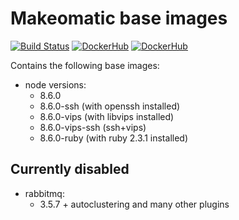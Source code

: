 # Makeomatic base images

[![Build Status](https://travis-ci.org/makeomatic/alpine-node.svg?branch=master)](https://travis-ci.org/makeomatic/alpine-node)
[![DockerHub](https://img.shields.io/badge/docker-available-blue.svg)](https://hub.docker.com/r/makeomatic/node)
[![DockerHub](https://img.shields.io/docker/pulls/makeomatic/node.svg)](https://hub.docker.com/r/makeomatic/node)

Contains the following base images:

* node versions:
  - 8.6.0
  - 8.6.0-ssh (with openssh installed)
  - 8.6.0-vips (with libvips installed)
  - 8.6.0-vips-ssh (ssh+vips)
  - 8.6.0-ruby (with ruby 2.3.1 installed)

## Currently disabled

* rabbitmq:
  - 3.5.7 + autoclustering and many other plugins
